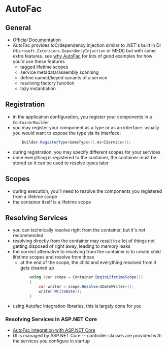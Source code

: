 # AutoFac

## General
* [Official Documentation](https://autofac.readthedocs.io/en/latest/getting-started/index.html)
* AutoFac provides IoC/dependency injection similar to .NET's built in DI (`Microsoft.Extensions.DependencyInjection` or MEDI) but with some extra features. see [why AutoFac](https://www.mattburkedev.com/why-autofac/) for lots of good examples for how you'd use these features
	* tagged lifetime scopes
	* service metadata/assembly scanning
	* define named/keyed variants of a service
	* resolving factory function 
	* lazy instantiation



## Registration
* in the application configuration, you register your components in a `ContainerBuilder`
* you may register your component as a type or as an interface. usually you would want to expose the type via its interface:
	```csharp
		builder.RegisterType<SomeType>().As<IService>();
	```
* during registration, you may specify different scopes for your services
* once everything is registered to the container, the container must be stored so it can be used to resolve types later

## Scopes
* during execution, you'll need to resolve the components you registered from a lifetime scope
* the container itself is a lifetime scope


## Resolving Services
* you can technically resolve right from the container, but it's not recommended
* resolving directly from the container may result in a lot of things not getting disposed of right away, leading to memory leaks
* the correct alternative to resolving from the container is to create child lifetime scopes and resolve from those
	* at the end of the scope, the child and everything resolved from it gets cleaned up
		```csharp
			using (var scope = Container.BeginLifetimeScope())
			{
				var writer = scope.Resolve<IDateWriter>();
				writer.WriteDate();
			}
		```
* using Autofac integration libraries, this is largely done for you

### Resolving Services in ASP.NET Core
* [AutoFac integration with ASP.NET Core](https://autofac.readthedocs.io/en/latest/integration/aspnetcore.html#id6)
* DI is managed by ASP.NET Core -- controller classes are provided with the services you configure in startup

